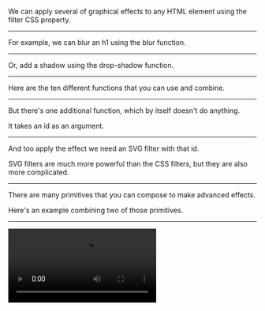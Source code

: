 We can apply several of graphical effects to any HTML element using the filter CSS property.

---

For example, we can blur an h1 using the blur function.

---

Or, add a shadow using the drop-shadow function.

---

Here are the ten different functions that you can use and combine.

---

But there's one additional function, which by itself doesn't do anything.

It takes an id as an argument.

---

And too apply the effect we need an SVG filter with that id.

SVG filters are much more powerful than the CSS filters, but they are also more complicated.

---

There are many primitives that you can compose to make advanced effects.

Here's an example combining two of those primitives.

---

<Video src="1.mp4" start={0} end={8} />
<Browser loadUrl="/1.html" />
<Editor code="1" />

```srt
0 -> 9
We can apply several graphical
effects to any HTML element
using the filter CSS property
```

---

<Video src="2.mp4" start={0} end={5} />
<Browser loadUrl="/2.html" />
<Editor code="2" />

```srt
0 -> 7
For example, we can blur an h1
using the blur function
```

---

<Video src="3.mp4" start={0} end={4} />
<Browser loadUrl="/3.html" />
<Editor code="3" />

```srt
0 -> 5
Or, add a shadow using drop-shadow
```

---

<Video src="3.1.mp4" start={0} end={6} />
<Browser loadUrl="/3.1.html" />
<Editor code="3.1" />

```srt
0 -> 8
Here are the ten different functions
that you can use and combine
```

---

<Video src="4.mp4" start={0} end={9} />
<Browser loadUrl="/4.html" />
<Editor code="4" />

```srt
0 -> 6
But there's one additional function,
which by itself doesn't do anything
6 -> 10
It takes an id as an argument
```

---
